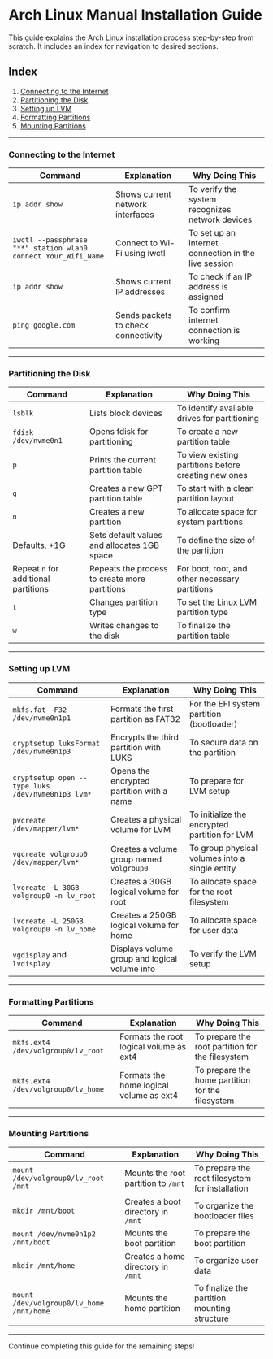 # Arch Linux Manual Installation Guide

This guide explains the Arch Linux installation process step-by-step from scratch. It includes an index for navigation to desired sections.

## Index
1. [Connecting to the Internet](#connecting-to-the-internet)
2. [Partitioning the Disk](#partitioning-the-disk)
3. [Setting up LVM](#setting-up-lvm)
4. [Formatting Partitions](#formatting-partitions)
5. [Mounting Partitions](#mounting-partitions)

---

### Connecting to the Internet

| Command                                                                                 | Explanation                               | Why Doing This                                    |
|-----------------------------------------------------------------------------------------|-------------------------------------------|--------------------------------------------------|
| `ip addr show`                                                                          | Shows current network interfaces          | To verify the system recognizes network devices  |
| `iwctl --passphrase "**" station wlan0 connect Your_Wifi_Name`                          | Connect to Wi-Fi using iwctl              | To set up an internet connection in the live session |
| `ip addr show`                                                                          | Shows current IP addresses                | To check if an IP address is assigned            |
| `ping google.com`                                                                       | Sends packets to check connectivity       | To confirm internet connection is working        |

---

### Partitioning the Disk

| Command                        | Explanation                                   | Why Doing This                                       |
|--------------------------------|-----------------------------------------------|-----------------------------------------------------|
| `lsblk`                        | Lists block devices                          | To identify available drives for partitioning       |
| `fdisk /dev/nvme0n1`           | Opens fdisk for partitioning                 | To create a new partition table                    |
| `p`                            | Prints the current partition table           | To view existing partitions before creating new ones |
| `g`                            | Creates a new GPT partition table            | To start with a clean partition layout             |
| `n`                            | Creates a new partition                      | To allocate space for system partitions            |
| Defaults, +1G                  | Sets default values and allocates 1GB space  | To define the size of the partition                |
| Repeat `n` for additional partitions | Repeats the process to create more partitions | For boot, root, and other necessary partitions     |
| `t`                            | Changes partition type                       | To set the Linux LVM partition type                |
| `w`                            | Writes changes to the disk                   | To finalize the partition table                    |

---

### Setting up LVM

| Command                                      | Explanation                                   | Why Doing This                                       |
|----------------------------------------------|-----------------------------------------------|-----------------------------------------------------|
| `mkfs.fat -F32 /dev/nvme0n1p1`               | Formats the first partition as FAT32          | For the EFI system partition (bootloader)           |
| `cryptsetup luksFormat /dev/nvme0n1p3`       | Encrypts the third partition with LUKS        | To secure data on the partition                     |
| `cryptsetup open --type luks /dev/nvme0n1p3 lvm*` | Opens the encrypted partition with a name     | To prepare for LVM setup                            |
| `pvcreate /dev/mapper/lvm*`                  | Creates a physical volume for LVM             | To initialize the encrypted partition for LVM       |
| `vgcreate volgroup0 /dev/mapper/lvm*`        | Creates a volume group named `volgroup0`      | To group physical volumes into a single entity      |
| `lvcreate -L 30GB volgroup0 -n lv_root`      | Creates a 30GB logical volume for root        | To allocate space for the root filesystem           |
| `lvcreate -L 250GB volgroup0 -n lv_home`     | Creates a 250GB logical volume for home       | To allocate space for user data                     |
| `vgdisplay` and `lvdisplay`                  | Displays volume group and logical volume info | To verify the LVM setup                             |

---

### Formatting Partitions

| Command                                  | Explanation                                   | Why Doing This                                       |
|------------------------------------------|-----------------------------------------------|-----------------------------------------------------|
| `mkfs.ext4 /dev/volgroup0/lv_root`       | Formats the root logical volume as ext4       | To prepare the root partition for the filesystem    |
| `mkfs.ext4 /dev/volgroup0/lv_home`       | Formats the home logical volume as ext4       | To prepare the home partition for the filesystem    |

---

### Mounting Partitions

| Command                                  | Explanation                                   | Why Doing This                                       |
|------------------------------------------|-----------------------------------------------|-----------------------------------------------------|
| `mount /dev/volgroup0/lv_root /mnt`      | Mounts the root partition to `/mnt`           | To prepare the root filesystem for installation     |
| `mkdir /mnt/boot`                        | Creates a boot directory in `/mnt`            | To organize the bootloader files                   |
| `mount /dev/nvme0n1p2 /mnt/boot`         | Mounts the boot partition                    | To prepare the boot partition                      |
| `mkdir /mnt/home`                        | Creates a home directory in `/mnt`            | To organize user data                               |
| `mount /dev/volgroup0/lv_home /mnt/home` | Mounts the home partition                     | To finalize the partition mounting structure        |

---

Continue completing this guide for the remaining steps!
